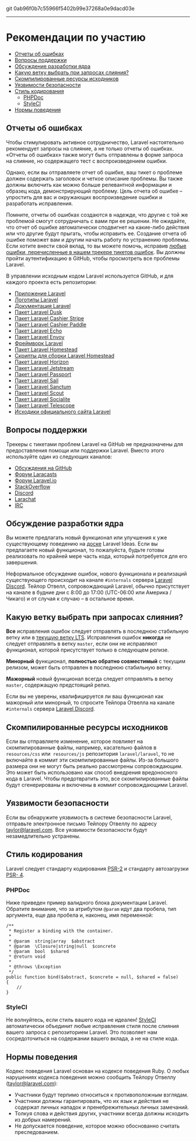 git 0ab96f0b7c55966f5402b99e37268a0e9dacd03e

---

# Рекомендации по участию

- [Отчеты об ошибках](#bug-reports)
- [Вопросы поддержки](#support-questions)
- [Обсуждение разработки ядра](#core-development-discussion)
- [Какую ветку выбрать при запросах слияния?](#which-branch)
- [Скомпилированные ресурсы исходников](#compiled-assets)
- [Уязвимости безопасности](#security-vulnerabilities)
- [Стиль кодирования](#coding-style)
    - [PHPDoc](#phpdoc)
    - [StyleCI](#styleci)
- [Нормы поведения](#code-of-conduct)

<a name="bug-reports"></a>
## Отчеты об ошибках

Чтобы стимулировать активное сотрудничество, Laravel настоятельно рекомендует запросы на слияние, а не только отчеты об ошибках. «Отчеты об ошибках» также могут быть отправлены в форме запроса на слияние, но содержащего тест с воспроизведением ошибки.

Однако, если вы отправляете отчет об ошибке, ваш тикет о проблеме должен содержать заголовок и четкое описание проблемы. Вы также должны включить как можно больше релевантной информации и образец кода, демонстрирующий проблему. Цель отчета об ошибке – упростить для вас и окружающих воспроизведение ошибки и разработать исправления.

Помните, отчеты об ошибках создаются в надежде, что другие с той же проблемой смогут сотрудничать с вами при ее решении. Не ожидайте, что отчет об ошибке автоматически сподвигнет на какие-либо действия или что другие будут прыгать, чтобы исправить ее. Создание отчета об ошибке поможет вам и другим начать работу по устранению проблемы. Если хотите внести свой вклад, то вы можете помочь, исправив [любые ошибки, перечисленные в нашем трекере тикетов ошибок](https://github.com/issues?q=is%3Aopen+is%3Aissue+label%3Abug+user%3Alaravel). Вы должны пройти аутентификацию в GitHub, чтобы просмотреть все проблемы Laravel.

В управлении исходным кодом Laravel используется GitHub, и для каждого проекта есть репозитории:

<!-- <div class="content-list" markdown="1"> -->
- [Приложение Laravel](https://github.com/laravel/laravel)
- [Логотипы Laravel](https://github.com/laravel/art)
- [Документация Laravel](https://github.com/laravel/docs)
- [Пакет Laravel Dusk](https://github.com/laravel/dusk)
- [Пакет Laravel Cashier Stripe](https://github.com/laravel/cashier)
- [Пакет Laravel Cashier Paddle](https://github.com/laravel/cashier-paddle)
- [Пакет Laravel Echo](https://github.com/laravel/echo)
- [Пакет Laravel Envoy](https://github.com/laravel/envoy)
- [Фреймворк Laravel](https://github.com/laravel/framework)
- [Пакет Laravel Homestead](https://github.com/laravel/homestead)
- [Скрипты для сборки Laravel Homestead](https://github.com/laravel/settler)
- [Пакет Laravel Horizon](https://github.com/laravel/horizon)
- [Пакет Laravel Jetstream](https://github.com/laravel/jetstream)
- [Пакет Laravel Passport](https://github.com/laravel/passport)
- [Пакет Laravel Sail](https://github.com/laravel/sail)
- [Пакет Laravel Sanctum](https://github.com/laravel/sanctum)
- [Пакет Laravel Scout](https://github.com/laravel/scout)
- [Пакет Laravel Socialite](https://github.com/laravel/socialite)
- [Пакет Laravel Telescope](https://github.com/laravel/telescope)
- [Исходики официального сайта Laravel](https://github.com/laravel/laravel.com-next)
<!-- </div> -->

<a name="support-questions"></a>
## Вопросы поддержки

Трекеры с тикетами проблем Laravel на GitHub не предназначены для предоставления помощи или поддержки Laravel. Вместо этого используйте один из следующих каналов:

<!-- <div class="content-list" markdown="1"> -->
- [Обсуждения на GitHub](https://github.com/laravel/framework/discussions)
- [Форум Laracasts](https://laracasts.com/discuss)
- [Форум Laravel.io](https://laravel.io/forum)
- [StackOverflow](https://stackoverflow.com/questions/tagged/laravel)
- [Discord](https://discordapp.com/invite/KxwQuKb)
- [Larachat](https://larachat.co)
- [IRC](https://webchat.freenode.net/?nick=artisan&channels=%23laravel&prompt=1)
<!-- </div> -->

<a name="core-development-discussion"></a>
## Обсуждение разработки ядра

Вы можете предлагать новый функционал или улучшения к уже существующему поведению на [доске](https://github.com/laravel/ideas/issues) Laravel Ideas. Если вы предлагаете новый функционал, то пожалуйста, будьте готовы реализовать по крайней мере часть кода, который потребуется для его завершения.

Неформальное обсуждение ошибок, нового функционала и реализаций существующего происходит на канале `#internals` сервера [Laravel Discord](https://discordapp.com/invite/mPZNm7A). Тейлор Отвелл, сопровождающий Laravel, обычно присутствует на канале в будние дни с 8:00 до 17:00 (UTC-06:00 или Америка / Чикаго) и от случая к случаю – в остальное время.

<a name="which-branch"></a>
## Какую ветку выбрать при запросах слияния?

**Все** исправления ошибок следует отправлять в последнюю стабильную ветку или в [текущую ветку LTS](/docs/{{version}}/releases#support-policy). Исправления ошибок **никогда** не следует отправлять в ветку `master`, если они не исправляют функционал, которой присутствует только в следующем релизе.

**Минорный** функционал, **полностью обратно совместимый** с текущим релизом, может быть отправлен в последнюю стабильную ветку.

**Мажорный** новый функционал всегда следует отправлять в ветку `master`, содержащую предстоящий релиз.

Если вы не уверены, квалифицируется ли ваш функционал как мажорный или минорный, то спросите Тейлора Отвелла на канале `#internals` сервера [Laravel Discord](https://discordapp.com/invite/mPZNm7A).

<a name="compiled-assets"></a>
## Скомпилированные ресурсы исходников

Если вы отправляете изменение, которое повлияет на скомпилированные файлы, например, касательно файлов в `resources/css` или` resources/js` репозитория `laravel/laravel`, то не включайте в коммит эти скомпилированные файлы. Из-за большого размера они не могут быть реально рассмотрены сопровождающим. Это может быть использовано как способ внедрения вредоносного кода в Laravel. Чтобы предотвратить это, все скомпилированные файлы будут сгенерированы и включены в коммит сопровождающими Laravel.

<a name="security-vulnerabilities"></a>
## Уязвимости безопасности

Если вы обнаружите уязвимость в системе безопасности Laravel, отправьте электронное письмо Тейлору Отвеллу по адресу <a href="mailto:taylor@laravel.com">taylor@laravel.com</a>. Все уязвимости безопасности будут незамедлительно устранены.

<a name="coding-style"></a>
## Стиль кодирования

Laravel следует стандарту кодирования [PSR-2](https://github.com/php-fig/fig-standards/blob/master/accepted/PSR-2-coding-style-guide) и стандарту автозагрузки [PSR- 4](https://github.com/php-fig/fig-standards/blob/master/accepted/PSR-4-autoloader).

<a name="phpdoc"></a>
### PHPDoc

Ниже приведен пример валидного блока документации Laravel. Обратите внимание, что за атрибутом `@param` идут два пробела, тип аргумента, еще два пробела и, наконец, имя переменной:

    /**
     * Register a binding with the container.
     *
     * @param  string|array  $abstract
     * @param  \Closure|string|null  $concrete
     * @param  bool  $shared
     * @return void
     *
     * @throws \Exception
     */
    public function bind($abstract, $concrete = null, $shared = false)
    {
        //
    }

<a name="styleci"></a>
### StyleCI

Не волнуйтесь, если стиль вашего кода не идеален! [StyleCI](https://styleci.io/) автоматически объединит любые исправления стиля после слияния вашего запроса с репозиторием Laravel. Это позволяет нам сосредоточиться на содержании вашего вклада, а не на стиле кода.

<a name="code-of-conduct"></a>
## Нормы поведения

Кодекс поведения Laravel основан на кодексе поведения Ruby. О любых нарушениях кодекса поведения можно сообщить Тейлору Отвеллу (taylor@laravel.com):

<!-- <div class="content-list" markdown="1"> -->
- Участники будут терпимо относиться к противоположным взглядам.
- Участники должны гарантировать, что их язык и действия не содержат личных нападок и пренебрежительных личных замечаний.
- Толкуя слова и действия других, участники всегда должны исходить из добрых намерений.
- Не допускается поведение, которое можно обоснованно считать преследованием.
<!-- </div> -->
